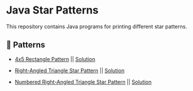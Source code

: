# Java Star Patterns

This repository contains Java programs for printing different star patterns.

## 📂 Patterns
- [4x5 Rectangle Pattern](https://static.takeuforward.org/wp/uploads/2022/08/P1.png) || [Solution](https://github.com/karthikvt22/Java/blob/main/Patterns/4x5%20Pattern)

- [Right-Angled Triangle Star Pattern](https://static.takeuforward.org/wp/uploads/2022/08/P2.png) || [Solution](https://github.com/karthikvt22/Java/blob/main/Patterns/Right-Angled%20Triangle%20Star%20Pattern)

- [Numbered Right-Angled Triangle Star Pattern](https://static.takeuforward.org/wp/uploads/2022/08/P3.png) || [Solution](https://github.com/karthikvt22/Java/blob/main/Patterns/Numered%20Right%20Angled%20Tri)




